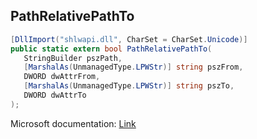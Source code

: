 ## PathRelativePathTo

```csharp
[DllImport("shlwapi.dll", CharSet = CharSet.Unicode)]
public static extern bool PathRelativePathTo(
   StringBuilder pszPath,
   [MarshalAs(UnmanagedType.LPWStr)] string pszFrom,
   DWORD dwAttrFrom,
   [MarshalAs(UnmanagedType.LPWStr)] string pszTo,
   DWORD dwAttrTo
);
```

Microsoft documentation: [Link](https://docs.microsoft.com/en-us/windows/win32/api/shlwapi/nf-shlwapi-pathrelativepathtow)

